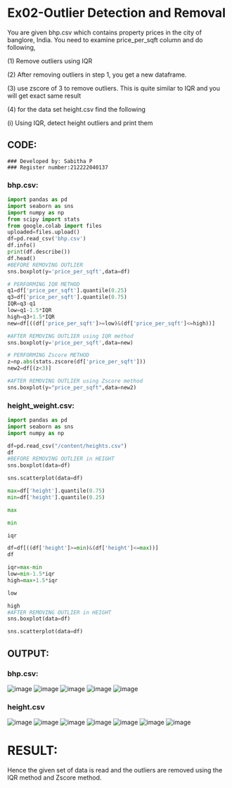 # Ex02-Outlier Detection and Removal
You are given bhp.csv which contains property prices in the city of banglore, India. You need to examine price_per_sqft column and do following,

(1) Remove outliers using IQR

(2) After removing outliers in step 1, you get a new dataframe.

(3) use zscore of 3 to remove outliers. This is quite similar to IQR and you will get exact same result

(4) for the data set height.csv find the following

(i) Using IQR, detect height outliers and print them

## CODE:

```
### Developed by: Sabitha P
### Register number:212222040137
```
### bhp.csv:
```python
import pandas as pd
import seaborn as sns
import numpy as np
from scipy import stats
from google.colab import files
uploaded=files.upload()
df=pd.read_csv('bhp.csv')
df.info()
print(df.describe())
df.head()
#BEFORE REMOVING OUTLIER
sns.boxplot(y='price_per_sqft',data=df)

# PERFORMING IQR METHOD
q1=df['price_per_sqft'].quantile(0.25)
q3=df['price_per_sqft'].quantile(0.75)
IQR=q3-q1
low=q1-1.5*IQR
high=q3+1.5*IQR
new=df[((df['price_per_sqft']>=low)&(df['price_per_sqft']<=high))]

#AFTER REMOVING OUTLIER using IQR method
sns.boxplot(y='price_per_sqft',data=new)

# PERFORMING Zscore METHOD
z=np.abs(stats.zscore(df['price_per_sqft']))
new2=df[(z<3)]

#AFTER REMOVING OUTLIER using Zscore method
sns.boxplot(y="price_per_sqft",data=new2)
```
### height_weight.csv:
```python
import pandas as pd
import seaborn as sns
import numpy as np

df=pd.read_csv("/content/heights.csv")
df
#BEFORE REMOVING OUTLIER in HEIGHT
sns.boxplot(data=df)

sns.scatterplot(data=df)

max=df['height'].quantile(0.75)
min=df['height'].quantile(0.25)

max

min

iqr

df=df[((df['height']>=min)&(df['height']<=max))]
df

iqr=max-min
low=min-1.5*iqr
high=max+1.5*iqr

low

high
#AFTER REMOVING OUTLIER in HEIGHT
sns.boxplot(data=df)

sns.scatterplot(data=df)
```

## OUTPUT:
### bhp.csv:
![image](https://github.com/sabithapaulraj/ODD2023---Datascience---Ex-02/assets/118343379/6684ba43-7640-4bcc-b847-ecd1efd89a91)
![image](https://github.com/sabithapaulraj/ODD2023---Datascience---Ex-02/assets/118343379/0cb19485-2662-431a-b896-7c0e74e180ee)
![image](https://github.com/sabithapaulraj/ODD2023---Datascience---Ex-02/assets/118343379/3a9ab1fb-60ed-4166-83a5-62e8bdd3c8a6)
![image](https://github.com/sabithapaulraj/ODD2023---Datascience---Ex-02/assets/118343379/77d0fe42-0318-4895-b2c9-914a7ed2f63d)
![image](https://github.com/sabithapaulraj/ODD2023---Datascience---Ex-02/assets/118343379/f9011279-0cc6-48a4-8602-23309f5819e4)

### height.csv
![image](https://github.com/sabithapaulraj/ODD2023---Datascience---Ex-02/assets/118343379/280eb03a-3b59-48bf-88ca-a86d0cbfffab)
![image](https://github.com/sabithapaulraj/ODD2023---Datascience---Ex-02/assets/118343379/0ee4078a-2fce-4f73-83c8-83c371b28664)
![image](https://github.com/sabithapaulraj/ODD2023---Datascience---Ex-02/assets/118343379/08c2ffca-b1f8-4689-bcc2-641149a4cb5d)
![image](https://github.com/sabithapaulraj/ODD2023---Datascience---Ex-02/assets/118343379/8b61ae05-285f-4679-912f-b24bb857badc)
![image](https://github.com/sabithapaulraj/ODD2023---Datascience---Ex-02/assets/118343379/4c8bb0d8-4c83-42c8-9f86-68b27fa1a8d8)
![image](https://github.com/sabithapaulraj/ODD2023---Datascience---Ex-02/assets/118343379/da0fd93a-bc44-4d2a-a209-8ab0b9d7e003)
![image](https://github.com/sabithapaulraj/ODD2023---Datascience---Ex-02/assets/118343379/10d0cf03-28af-452f-a14a-00143cded75f)

# RESULT:
Hence the given set of data is read and the outliers are removed using the IQR method and Zscore method.

